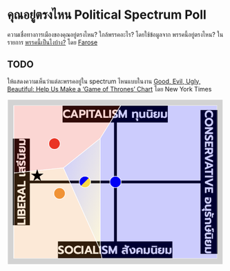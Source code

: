 # คุณอยู่ตรงไหน Political Spectrum Poll

ความเชื่อทางการเมืองของคุณอยู่ตรงไหน? ใกล้พรรคอะไร? โดยใช้ข้อมูลจาก พรรคนี้อยู่ตรงไหน? ในรายการ [พรรคนี้เป็นไงบ้าง?](https://www.youtube.com/playlist?list=PLg523oxEzw_ZgLDw6TyuVGaydyC1uMOA8) โดย [Farose](https://www.youtube.com/@FAROSECHANNEL)

## TODO

ให้แสดงความเห็นว่าแต่ละพรรคอยู่ใน spectrum ไหนแบบในงาน [Good, Evil, Ugly, Beautiful: Help Us Make a ‘Game of Thrones’ Chart](https://www.nytimes.com/interactive/2017/08/09/upshot/game-of-thrones-chart.html) โดย New York Times

<img src="screenshot.png" width="500">
